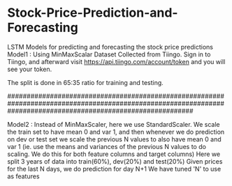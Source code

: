 # Stock-Price-Prediction-and-Forecasting
LSTM Models for predicting and forecasting the stock price predictions
Model1 : Using MinMaxScalar
Dataset Collected from Tiingo.
Sign in to Tiingo, and afterward visit https://api.tiingo.com/account/token and you will see your token.

The split is done in 65:35 ratio for training and testing.

################################################################################################################################################################

Model2 : Instead of MinMaxScaler, here we use StandardScaler. We scale the train set to have mean 0 and var 1, and then whenever we do prediction on dev or test set we scale the previous N values to also have mean 0 and var 1 (ie. use the means and variances of the previous N values to do scaling. We do this for both feature columns and target columns)
Here we split 3 years of data into train(60%), dev(20%) and test(20%)
Given prices for the last N days, we do prediction for day N+1
We have tuned 'N' to use as features
